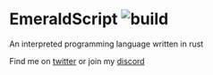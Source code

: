 # EmeraldScript ![build](https://img.shields.io/github/workflow/status/AnActualEmerald/EmeraldScript/Rust)
An interpreted programming language written in rust

Find me on [twitter](https://twitter.com/KevahnGee) or join my [discord](https://discord.gg/bkQJeCH)
